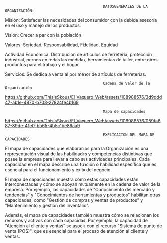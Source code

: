                                                 DATOSGENERALES DE LA ORGANIZACIÓN​:

Misión: Satisfacer las necesidades del consumidor con la debida asesoría en el uso y manejo de los productos.​

Visión: Crecer a par con la población​

Valores: Seriedad, Responsabilidad, Fidelidad, Equidad​

Actividad Económica: Distribución de artículos de ferretería, protección industrial, pernos en todas las medidas, herramientas de taller, entre otros productos para el trabajo y el hogar.​

Servicios: Se dedica a venta al por menor de artículos de ferreterías.
​

                                                Cadena de Valor de la Organización

https://github.com/ThisIsSkous/El_Vaquero_Web/assets/108988576/3d9ddd47-ab1e-4870-b703-27824fe4b169


                                                Mapa de capacidades

https://github.com/ThisIsSkous/El_Vaquero_Web/assets/108988576/059fa687-89de-41e0-bb65-4b5c1be86aa9


                                                EXPLICACIÓN DEL MAPA DE CAPACIDADES​
El mapa de capacidades que elaboramos para la Organización es una representación visual de las habilidades y competencias distintivas que posee la empresa para llevar a cabo 
sus actividades principales. Cada capacidad en el mapa describe una función o habilidad específica que es esencial para el funcionamiento y éxito del negocio.​

El mapa de capacidades muestra cómo estas capacidades están interconectadas y cómo se apoyan mutuamente en la cadena de valor de la empresa. Por ejemplo, las capacidades 
de "Conocimiento del mercado y tendencias" y "Conocimientos de herramientas y productos" habilitan otras capacidades, como "Gestión de compras y ventas de productos" y 
"Mantenimiento y gestión del inventario".​

Además, el mapa de capacidades también muestra cómo se relacionan los recursos y activos con cada capacidad. Por ejemplo, la capacidad de "Atención al cliente y 
ventas" se asocia con el recurso "Sistema de punto de venta (POS)", que es esencial para el proceso de atención al cliente y ventas.
